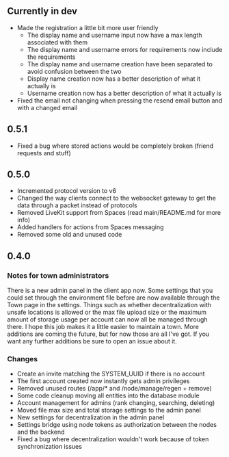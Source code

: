 ## Currently in dev

- Made the registration a little bit more user friendly
  - The display name and username input now have a max length associated with them
  - The display name and username errors for requirements now include the requirements
  - The display name and username creation have been separated to avoid confusion between the two
  - Display name creation now has a better description of what it actually is
  - Username creation now has a better description of what it actually is
- Fixed the email not changing when pressing the resend email button and with a changed email

## 0.5.1

- Fixed a bug where stored actions would be completely broken (friend requests and stuff)

## 0.5.0

- Incremented protocol version to v6
- Changed the way clients connect to the websocket gateway to get the data through a packet instead of protocols
- Removed LiveKit support from Spaces (read main/README.md for more info)
- Added handlers for actions from Spaces messaging
- Removed some old and unused code

## 0.4.0

### Notes for town administrators

There is a new admin panel in the client app now. Some settings that you could set through the environment file before are now available through the Town page in the settings. Things such as whether decentralization with unsafe locations is allowed or the max file upload size or the maximum amount of storage usage per account can now all be managed through there. I hope this job makes it a little easier to maintain a town. More additions are coming the future, but for now those are all I've got. If you want any further additions be sure to open an issue about it.

### Changes

- Create an invite matching the SYSTEM_UUID if there is no account
- The first account created now instantly gets admin privileges
- Removed unused routes (/app/\* and /node/manage/regen + remove)
- Some code cleanup moving all entities into the database module
- Account management for admins (rank changing, searching, deleting)
- Moved file max size and total storage settings to the admin panel
- New settings for decentralization in the admin panel
- Settings bridge using node tokens as authorization between the nodes and the backend
- Fixed a bug where decentralization wouldn't work because of token synchronization issues
